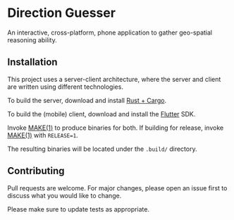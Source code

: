 # Direction Guesser

An interactive, cross-platform, phone application to gather
geo-spatial reasoning ability.

## Installation

This project uses a server-client architecture, where the server and
client are written using different technologies.

To build the server, download and install [Rust +
Cargo](https://doc.rust-lang.org/cargo/getting-started/installation.html).

To build the (mobile) client, download and install the
[Flutter](https://docs.flutter.dev/get-started/install) SDK.

Invoke [MAKE(1)](https://man.netbsd.org/make.1) to produce binaries
for both. If building for release, invoke
[MAKE(1)](https://man.netbsd.org/make.1) with `RELEASE=1`.

The resulting binaries will be located under the `.build/` directory.

## Contributing

Pull requests are welcome. For major changes, please open an issue first
to discuss what you would like to change.

Please make sure to update tests as appropriate.
